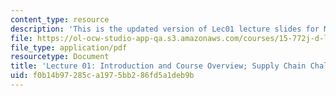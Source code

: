 ```yaml
---
content_type: resource
description: 'This is the updated version of Lec01 lecture slides for MIT course 15.772f14. '
file: https://ol-ocw-studio-app-qa.s3.amazonaws.com/courses/15-772j-d-lab-supply-chains-fall-2014/f0b14b97285ca1975bb286fd5a1deb9b_MIT15_772JF14_Lec01.pdf
file_type: application/pdf
resourcetype: Document
title: 'Lecture 01: Introduction and Course Overview; Supply Chain Challenges'
uid: f0b14b97-285c-a197-5bb2-86fd5a1deb9b
---
```

